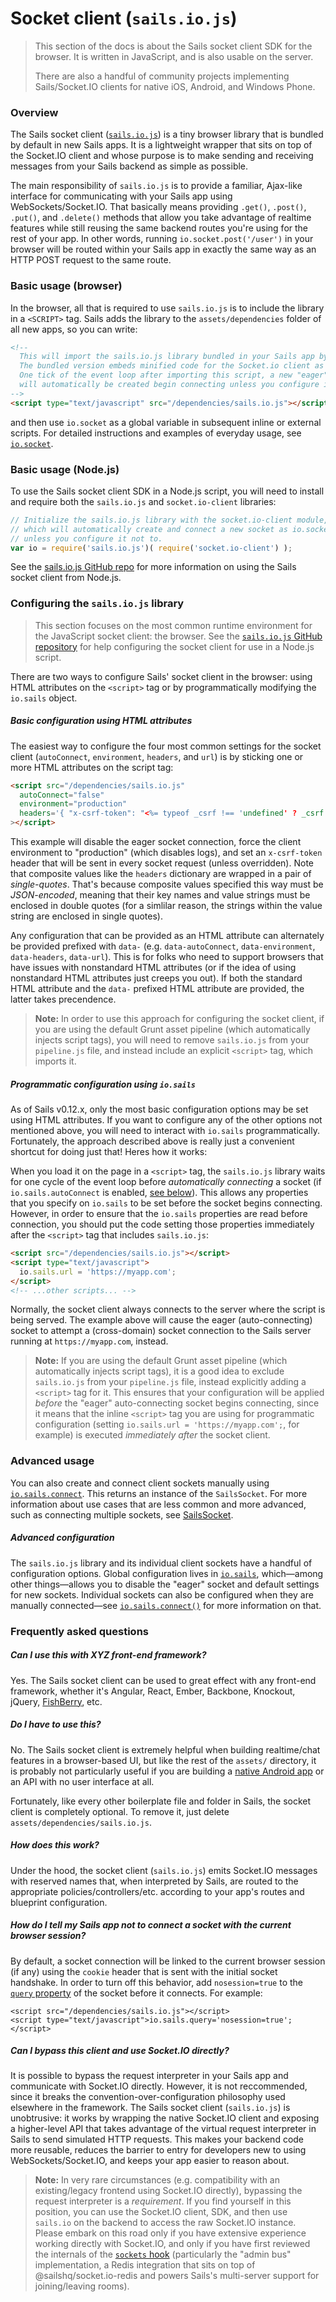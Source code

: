 # Socket client (`sails.io.js`)

> This section of the docs is about the Sails socket client SDK for the browser.  It is written in JavaScript, and is also usable on the server.
>
> There are also a handful of community projects implementing Sails/Socket.IO clients for native iOS, Android, and Windows Phone.


### Overview

The Sails socket client ([`sails.io.js`](https://github.com/balderdashy/sails.io.js)) is a tiny browser library that is bundled by default in new Sails apps.  It is a lightweight wrapper that sits on top of the Socket.IO client and whose purpose is to make sending and receiving messages from your Sails backend as simple as possible.

The main responsibility of `sails.io.js` is to provide a familiar, Ajax-like interface for communicating with your Sails app using WebSockets/Socket.IO.  That basically means providing `.get()`, `.post()`, `.put()`, and `.delete()` methods that allow you take advantage of realtime features while still reusing the same backend routes you're using for the rest of your app.  In other words, running `io.socket.post('/user')` in your browser will be routed within your Sails app in exactly the same way as an HTTP POST request to the same route.


### Basic usage (browser)

In the browser, all that is required to use `sails.io.js` is to include the library in a `<SCRIPT>` tag.  Sails adds the library to the `assets/dependencies` folder of all new apps, so you can write:

```html
<!--
  This will import the sails.io.js library bundled in your Sails app by default.
  The bundled version embeds minified code for the Socket.io client as well.
  One tick of the event loop after importing this script, a new "eager" socket
  will automatically be created begin connecting unless you configure it not to.
-->
<script type="text/javascript" src="/dependencies/sails.io.js"></script>
```

and then use `io.socket` as a global variable in subsequent inline or external scripts.  For detailed instructions and examples of everyday usage, see [`io.socket`](https://sailsjs.com/documentation/reference/web-sockets/socket-client/io-socket).




### Basic usage (Node.js)

To use the Sails socket client SDK in a Node.js script, you will need to install and require both the `sails.io.js` and `socket.io-client` libraries:

```javascript
// Initialize the sails.io.js library with the socket.io-client module,
// which will automatically create and connect a new socket as io.socket
// unless you configure it not to.
var io = require('sails.io.js')( require('socket.io-client') );
```

See the [sails.io.js GitHub repo](https://github.com/balderdashy/sails.io.js) for more information on using the Sails socket client from Node.js.


### Configuring the `sails.io.js` library

> This section focuses on the most common runtime environment for the JavaScript socket client: the browser.  See the [`sails.io.js` GitHub repository](https://github.com/balderdashy/sails.io.js) for help configuring the socket client for use in a Node.js script.

There are two ways to configure Sails' socket client in the browser: using HTML attributes on the `<script>` tag or by programmatically modifying the `io.sails` object.

##### Basic configuration using HTML attributes

The easiest way to configure the four most common settings for the socket client (`autoConnect`, `environment`, `headers`, and `url`) is by sticking one or more HTML attributes on the script tag:

```html
<script src="/dependencies/sails.io.js"
  autoConnect="false"
  environment="production"
  headers='{ "x-csrf-token": "<%= typeof _csrf !== 'undefined' ? _csrf : '' %>" }'
></script>
```

This example will disable the eager socket connection, force the client environment to "production" (which disables logs), and set an `x-csrf-token` header that will be sent in every socket request (unless overridden).  Note that composite values like the `headers` dictionary are wrapped in a pair of _single-quotes_. That's because composite values specified this way must be _JSON-encoded_, meaning that their key names and value strings must be enclosed in double quotes (for a simlilar reason, the strings within the value string are enclosed in single quotes). 

Any configuration that can be provided as an HTML attribute can alternately be provided prefixed with `data-` (e.g. `data-autoConnect`, `data-environment`, `data-headers`, `data-url`).  This is for folks who need to support browsers that have issues with nonstandard HTML attributes (or if the idea of using nonstandard HTML attributes just creeps you out). If both the standard HTML attribute and the `data-` prefixed HTML attribute are provided, the latter takes precendence.


> **Note:**
> In order to use this approach for configuring the socket client, if you are using the default Grunt asset pipeline (which automatically injects script tags), you will need to remove `sails.io.js` from your `pipeline.js` file, and instead include an explicit `<script>` tag, which imports it.




##### Programmatic configuration using `io.sails`

As of Sails v0.12.x, only the most basic configuration options may be set using HTML attributes.  If you want to configure any of the other options not mentioned above, you will need to interact with `io.sails` programmatically.  Fortunately, the approach described above is really just a convenient shortcut for doing just that!  Heres how it works:

When you load it on the page in a `<script>` tag, the `sails.io.js` library waits for one cycle of the event loop before _automatically connecting_ a socket (if `io.sails.autoConnect` is enabled, [see below](https://sailsjs.com/documentation/reference/web-sockets/socket-client/io-sails#?autoconnect)).  This allows any properties that you specify on `io.sails` to be set before the socket begins connecting.  However, in order to ensure that the `io.sails` properties are read before connection, you should put the code setting those properties immediately after the `<script>` tag that includes `sails.io.js`:

```html
<script src="/dependencies/sails.io.js"></script>
<script type="text/javascript">
  io.sails.url = 'https://myapp.com';
</script>
<!-- ...other scripts... -->
```

Normally, the socket client always connects to the server where the script is being served.  The example above will cause the eager (auto-connecting) socket to attempt a (cross-domain) socket connection to the Sails server running at `https://myapp.com`, instead.

> **Note:**
> If you are using the default Grunt asset pipeline (which automatically injects script tags), it is a good idea to exclude `sails.io.js` from your `pipeline.js` file, instead explicitly adding a `<script>` tag for it.  This ensures that your configuration will be applied _before_ the "eager" auto-connecting socket begins connecting, since it means that the inline `<script>` tag you are using for programmatic configuration (setting `io.sails.url = 'https://myapp.com';`, for example) is executed _immediately after_ the socket client.




### Advanced usage

You can also create and connect client sockets manually using [`io.sails.connect`](https://sailsjs.com/documentation/reference/web-sockets/socket-client/io-sails#?the-connect-method).  This returns an instance of the `SailsSocket`. For more information about use cases that are less common and more advanced, such as connecting multiple sockets, see [SailsSocket](https://sailsjs.com/documentation/reference/web-sockets/socket-client/sails-socket).

##### Advanced configuration

The `sails.io.js` library and its individual client sockets have a handful of configuration options.  Global configuration lives in [`io.sails`](https://sailsjs.com/documentation/reference/web-sockets/socket-client/io-sails), which&mdash;among other things&mdash;allows you to disable the "eager" socket and default settings for new sockets.  Individual sockets can also be configured when they are manually connected&mdash;see [`io.sails.connect()`](https://sailsjs.com/documentation/reference/web-sockets/socket-client/io-sails#?the-connect-method) for more information on that.






### Frequently asked questions

##### Can I use this with XYZ front-end framework?

Yes.  The Sails socket client can be used to great effect with any front-end framework, whether it's Angular, React, Ember, Backbone, Knockout, jQuery, [FishBerry](https://mrsharpoblunto.github.io/foswig.js/), etc.


##### Do I have to use this?

No. The Sails socket client is extremely helpful when building realtime/chat features in a browser-based UI, but like the rest of the `assets/` directory, it is probably not particularly useful if you are building a [native Android app](https://stackoverflow.com/questions/25081188/sending-socket-request-from-client-ios-android-to-sails-js-server/25081189#25081189) or an API with no user interface at all.

Fortunately, like every other boilerplate file and folder in Sails, the socket client is completely optional. To remove it, just delete `assets/dependencies/sails.io.js`.


##### How does this work?

Under the hood, the socket client (`sails.io.js`) emits Socket.IO messages with reserved names that, when interpreted by Sails, are routed to the appropriate policies/controllers/etc. according to your app's routes and blueprint configuration.

##### How do I tell my Sails app _not_ to connect a socket with the current browser session?

By default, a socket connection will be linked to the current browser session (if any) using the `cookie` header that is sent with the initial socket handshake.  In order to turn off this behavior, add `nosession=true` to the [`query` property](https://sailsjs.com/documentation/reference/web-sockets/socket-client/sails-socket/properties#?advanced-properties) of the socket before it connects. For example:

```
<script src="/dependencies/sails.io.js"></script>
<script type="text/javascript">io.sails.query='nosession=true';</script>
```

##### Can I bypass this client and use Socket.IO directly?

It is possible to bypass the request interpreter in your Sails app and communicate with Socket.IO directly.  However, it is not reccommended, since it breaks the convention-over-configuration philosophy used elsewhere in the framework. The Sails socket client (`sails.io.js`) is unobtrusive:  it works by wrapping the native Socket.IO client and exposing a higher-level API that takes advantage of the virtual request interpreter in Sails to send simulated HTTP requests.  This makes your backend code more reusable, reduces the barrier to entry for developers new to using WebSockets/Socket.IO, and keeps your app easier to reason about.

> **Note:**
> In very rare circumstances (e.g. compatibility with an existing/legacy frontend using Socket.IO directly), bypassing the request interpreter is a _requirement_.  If you find yourself in this position, you can use the Socket.IO client, SDK, and then use `sails.io` on the backend to access the raw Socket.IO instance.  Please embark on this road only if you have extensive experience working directly with Socket.IO, and only if you have first reviewed the internals of the [`sockets` hook](https://github.com/balderdashy/sails-hook-sockets) (particularly the "admin bus" implementation, a Redis integration that sits on top of @sailshq/socket.io-redis and powers Sails's multi-server support for joining/leaving rooms).


<docmeta name="displayName" value="Socket client">

